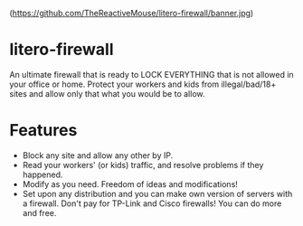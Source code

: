 (https://github.com/TheReactiveMouse/litero-firewall/banner.jpg)
# litero-firewall
An ultimate firewall that is ready to LOCK EVERYTHING that is not allowed in your office or home. Protect your workers and kids from illegal/bad/18+ sites and allow only that what you would be to allow.
# Features
- Block any site and allow any other by IP.
- Read your workers' (or kids) traffic, and resolve problems if they happened.
- Modify as you need. Freedom of ideas and modifications!
- Set upon any distribution and you can make own version of servers with a firewall. Don't pay for TP-Link and Cisco firewalls! You can do more and free.
